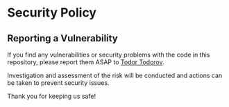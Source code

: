 # Security Policy

## Reporting a Vulnerability

If you find any vulnerabilities or security problems with the code in this repository, please report them ASAP to [Todor Todorov](mailto:fluentcontracts@pm.me).

Investigation and assessment of the risk will be conducted and actions can be taken to prevent security issues.

Thank you for keeping us safe!
